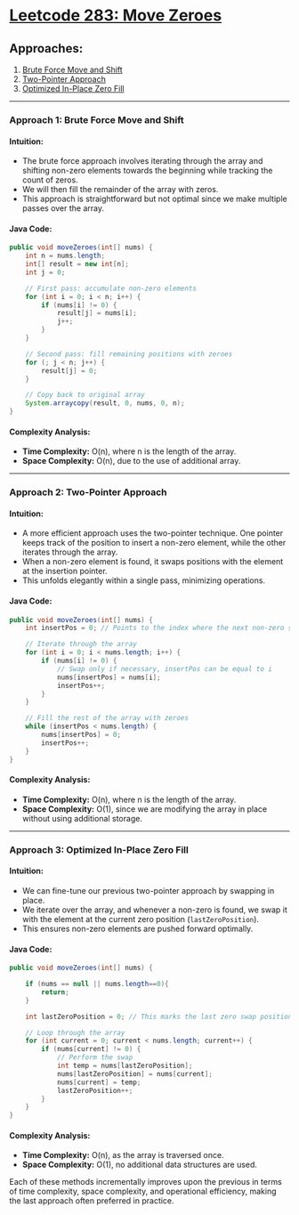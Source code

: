 # [Leetcode 283: Move Zeroes](https://leetcode.com/problems/move-zeroes/)

## Approaches:
1. [Brute Force Move and Shift](#approach-1-brute-force-move-and-shift)
2. [Two-Pointer Approach](#approach-2-two-pointer-approach)
3. [Optimized In-Place Zero Fill](#approach-3-optimized-in-place-zero-fill)

---

### Approach 1: Brute Force Move and Shift

#### Intuition:
- The brute force approach involves iterating through the array and shifting non-zero elements
  towards the beginning while tracking the count of zeros.
- We will then fill the remainder of the array with zeros.
- This approach is straightforward but not optimal since we make multiple passes over the array.

#### Java Code:
```java
public void moveZeroes(int[] nums) {
    int n = nums.length;
    int[] result = new int[n];
    int j = 0;

    // First pass: accumulate non-zero elements
    for (int i = 0; i < n; i++) {
        if (nums[i] != 0) {
            result[j] = nums[i];
            j++;
        }
    }

    // Second pass: fill remaining positions with zeroes
    for (; j < n; j++) {
        result[j] = 0;
    }

    // Copy back to original array
    System.arraycopy(result, 0, nums, 0, n);
}
```

#### Complexity Analysis:
- **Time Complexity:** O(n), where n is the length of the array.
- **Space Complexity:** O(n), due to the use of additional array.

---

### Approach 2: Two-Pointer Approach

#### Intuition:
- A more efficient approach uses the two-pointer technique. One pointer keeps track of the
  position to insert a non-zero element, while the other iterates through the array.
- When a non-zero element is found, it swaps positions with the element at the insertion pointer.
- This unfolds elegantly within a single pass, minimizing operations.

#### Java Code:
```java
public void moveZeroes(int[] nums) {
    int insertPos = 0; // Points to the index where the next non-zero should be placed

    // Iterate through the array
    for (int i = 0; i < nums.length; i++) {
        if (nums[i] != 0) {
            // Swap only if necessary, insertPos can be equal to i
            nums[insertPos] = nums[i];
            insertPos++;
        }
    }

    // Fill the rest of the array with zeroes
    while (insertPos < nums.length) {
        nums[insertPos] = 0;
        insertPos++;
    }
}
```

#### Complexity Analysis:
- **Time Complexity:** O(n), where n is the length of the array.
- **Space Complexity:** O(1), since we are modifying the array in place without using additional storage.

---

### Approach 3: Optimized In-Place Zero Fill

#### Intuition:
- We can fine-tune our previous two-pointer approach by swapping in place.
- We iterate over the array, and whenever a non-zero is found, we swap it with the element
  at the current zero position (`lastZeroPosition`).
- This ensures non-zero elements are pushed forward optimally.

#### Java Code:
```java
public void moveZeroes(int[] nums) {

    if (nums == null || nums.length==0){
        return;
    }

    int lastZeroPosition = 0; // This marks the last zero swap position

    // Loop through the array
    for (int current = 0; current < nums.length; current++) {
        if (nums[current] != 0) {
            // Perform the swap
            int temp = nums[lastZeroPosition];
            nums[lastZeroPosition] = nums[current];
            nums[current] = temp;
            lastZeroPosition++;
        }
    }
}
```

#### Complexity Analysis:
- **Time Complexity:** O(n), as the array is traversed once.
- **Space Complexity:** O(1), no additional data structures are used.

Each of these methods incrementally improves upon the previous in terms of time complexity,
space complexity, and operational efficiency, making the last approach often preferred in practice.
